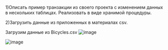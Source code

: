 1)Описать пример транзакции из своего проекта с изменением данных в нескольких таблицах. Реализовать в виде хранимой процедуры.

2)Загрузить данные из приложенных в материалах csv.

Загрузим данные из Bicycles.csv
![image](https://github.com/MusinRustamR/BD_Clinic/assets/126672650/9a59d1d3-f010-4663-85a1-e00c04995560)

![image](https://github.com/MusinRustamR/BD_Clinic/assets/126672650/0b720d55-90ec-468a-a2c8-5af19303d4b4)
